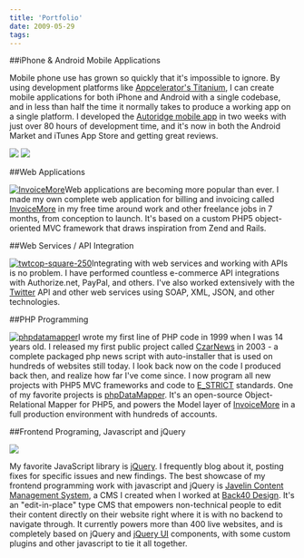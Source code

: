 ```yaml
---
title: 'Portfolio'
date: 2009-05-29
tags: 
---
```


##iPhone & Android Mobile Applications

Mobile phone use has grown so quickly that it's impossible to ignore. By using development platforms like 
[Appcelerator's Titanium](http://www.appcelerator.com), I can create mobile applications for both iPhone and Android with a single codebase, and in less than half the time it normally takes to produce a working app on a single platform. I developed the 
[Autoridge mobile app](http://autoridge.com/mobile) in two weeks with just over 80 hours of development time, and it's now in both the Android Market and iTunes App Store and getting great reviews.


[![](http://autoridge.com/assets/images/mobileapp/iphone/ss1-320.png)](http://autoridge.com/mobile) 
[![](http://autoridge.com/assets/images/mobileapp/android/ss1-320.png)](http://autoridge.com/mobile)

##Web Applications


[![InvoiceMore](http://www.vancelucas.com/wp-content/uploads/2009/05/invoicemore.jpg)](http://www.invoicemore.com/)Web applications are becoming more popular than ever. I made my own complete web application for billing and invoicing called 
[InvoiceMore](http://www.invoicemore.com/) in my free time around work and other freelance jobs in 7 months, from conception to launch. It's based on a custom PHP5 object-oriented MVC framework that draws inspiration from Zend and Rails.

##Web Services / API Integration


[![twtcop-square-250](http://www.vancelucas.com/wp-content/uploads/2009/05/twtcop-square-250-150x150.png)](http://twtcop.com)Integrating with web services and working with APIs is no problem. I have performed countless e-commerce API integrations with Authorize.net, PayPal, and others. I've also worked extensively with the 
[Twitter](http://www.twitter.com) API and other web services using SOAP, XML, JSON, and other technologies.

##PHP Programming


[![phpdatamapper](http://www.vancelucas.com/wp-content/uploads/2009/05/phpdatamapper.jpg)](http://phpdatamapper.com)I wrote my first line of PHP code in 1999 when I was 14 years old. I released my first public project called 
[CzarNews](http://www.czaries.net/scripts/czarnews.php) in 2003 - a complete packaged php news script with auto-installer that is used on hundreds of websites still today. I look back now on the code I produced back then, and realize how far I've come since. I now program all new projects with PHP5 MVC frameworks and code to 
[E_STRICT](http://en.wikipedia.org/wiki/E_STRICT) standards. One of my favorite projects is 
[phpDataMapper](http://phpdatamapper.com). It's an open-source Object-Relational Mapper for PHP5, and powers the Model layer of 
[InvoiceMore](http://www.invoicemore.com/) in a full production environment with hundreds of accounts.

##Frontend Programing, Javascript and jQuery


[![](http://www.vancelucas.com/wp-content/uploads/2009/05/Brent_Blog-135-135.png)](http://www.javelincms.com/)

My favorite JavaScript library is 
[jQuery](http://jquery.com). I frequently blog about it, posting fixes for specific issues and new findings. The best showcase of my frontend programming work with javascript and jQuery is 
[Javelin Content Management System](http://www.javelincms.com/), a CMS I created when I worked at 
[Back40 Design](http://www.back40design.com). It's an "edit-in-place" type CMS that empowers non-technical people to edit their content directly on their website right where it is with no backend to navigate through. It currently powers more than 400 live websites, and is completely based on jQuery and 
[jQuery UI](http://jqueryui.com) components, with some custom plugins and other javascript to tie it all together.